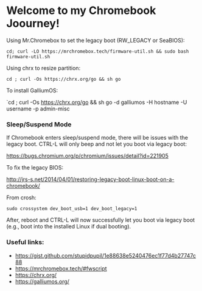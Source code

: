 # Welcome to my Chromebook Joourney!

Using Mr.Chromebox to set the legacy boot (RW_LEGACY or SeaBIOS):

`cd; curl -LO https://mrchromebox.tech/firmware-util.sh && sudo bash firmware-util.sh`

Using chrx to resize partition:

`cd ; curl -Os https://chrx.org/go && sh go`

To install GalliumOS:

`cd ; curl -Os https://chrx.org/go && sh go -d galliumos -H hostname -U username -p admin-misc

### Sleep/Suspend Mode
If Chromebook enters sleep/suspend mode, there will be issues with the legacy boot.  CTRL-L will only beep and not let you boot via legacy boot:

https://bugs.chromium.org/p/chromium/issues/detail?id=221905

To fix the legacy BIOS:

http://jrs-s.net/2014/04/01/restoring-legacy-boot-linux-boot-on-a-chromebook/

From crosh:

`sudo crossystem dev_boot_usb=1 dev_boot_legacy=1`

After, reboot and CTRL-L will now successfully let you boot via legacy boot (e.g., boot into the installed Linux if dual booting).

### Useful links:
* https://gist.github.com/stupidpupil/1e88638e5240476ec1f77d4b27747c88
* https://mrchromebox.tech/#fwscript
* https://chrx.org/
* https://galliumos.org/
